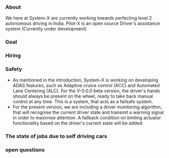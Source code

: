 ### About


We here at System-X are currently working towards perfecting level 2 autonomous driving in India.
Pilot-X is an open source Driver's assistance system (Currently under development)

### Goal

### Hiring

### Safety

- As mentioned in the introduction, System-X is working on developing ADAS features, such as Adaptive cruice control (ACC) and Automated Lane Centering (ALC). For the V-0.0.0 beta version, the driver's hands should always be present on the wheel, ready to take back manual control at any time. This is a system, that acts as a failsafe system. 
- For the present version, we are including a driver monitoring algorithm, that will recognise the current driver state and transmit a warning signal in order to maximise attention. A fallback condition on limiting actuator functionality based on the driver's current state will be added. 


### The state of jobs due to self driving cars

### open questions
